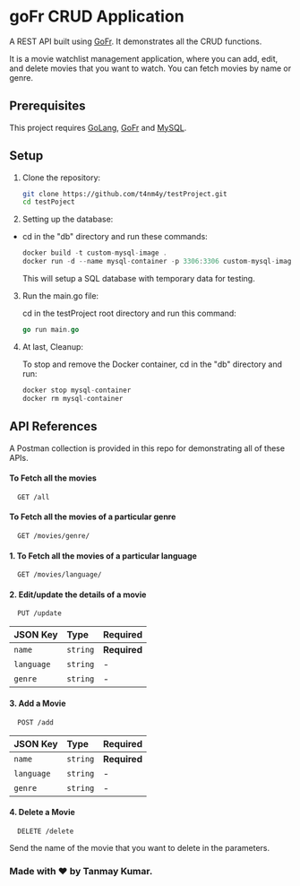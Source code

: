 
# goFr CRUD Application
A REST API built using [GoFr](https://gofr.dev/). It demonstrates all the CRUD functions.

It is a movie watchlist management application, where you can add, edit, and delete movies that you want to watch. You can fetch movies by name or genre.
## Prerequisites

This project requires [GoLang](https://go.dev/dl/), [GoFr](https://gofr.dev/) and [MySQL](https://dev.mysql.com/downloads/mysql/).

## Setup

1. Clone the repository:

    ```bash
    git clone https://github.com/t4nm4y/testProject.git
    cd testPoject
    ```

2. Setting up the database:

-  cd in the "db" directory and run these commands:

    ```go
    docker build -t custom-mysql-image .
    docker run -d --name mysql-container -p 3306:3306 custom-mysql-image
    ```
    This will setup a SQL database with temporary data for testing.

3. Run the main.go file:

   cd in the testProject root directory and run this command:
    ```go
    go run main.go
    ```
    
5. At last, Cleanup:
    
    To stop and remove the Docker container, cd in the "db" directory and run:
   
    ```go
    docker stop mysql-container
    docker rm mysql-container
    ```
## API References
A Postman collection is provided in this repo for demonstrating all of these APIs.
#### To Fetch all the movies

```
  GET /all
```
#### To Fetch all the movies of a particular genre

```
  GET /movies/genre/
```
#### 1. To Fetch all the movies of a particular language

```
  GET /movies/language/
```

#### 2. Edit/update the details of a movie

```
  PUT /update
```

| JSON Key | Type     | Required |
| :-------- | :------- | :------- |
| `name` | `string` | **Required** |
| `language` | `string` | - |
| `genre` | `string` | - |

#### 3. Add a Movie

```
  POST /add
```

| JSON Key | Type     | Required |
| :-------- | :------- | :------- |
| `name` | `string` | **Required**
| `language` | `string` | - |
| `genre` | `string` | - |

#### 4. Delete a Movie

```
  DELETE /delete
```
Send the name of the movie that you want to delete in the parameters.

### Made with ❤️ by Tanmay Kumar.

